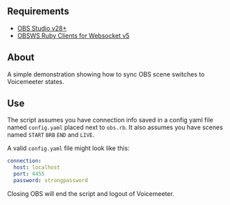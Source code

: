## Requirements

- [OBS Studio v28+](https://obsproject.com/)
- [OBSWS Ruby Clients for Websocket v5](https://github.com/onyx-and-iris/obsws-ruby)

## About

A simple demonstration showing how to sync OBS scene switches to Voicemeeter states.

## Use

The script assumes you have connection info saved in a config yaml file named `config.yaml` placed next to `obs.rb`. It also assumes you have scenes named `START` `BRB` `END` and `LIVE`.

A valid `config.yaml` file might look like this:

```yaml
connection:
  host: localhost
  port: 4455
  password: strongpassword
```

Closing OBS will end the script and logout of Voicemeeter.
